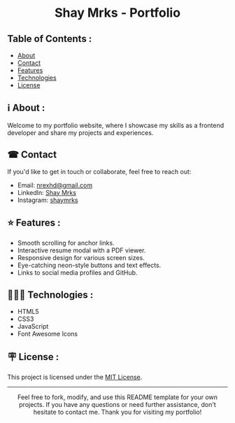 <div align="center">
    <h1>Shay Mrks - Portfolio</h1>
  </div>
    <h2>Table of Contents :</h2>
    <ul>
        <li><a href="#about">About</a></li>
        <li><a href="#contact">Contact</a></li>
        <li><a href="#features">Features</a></li>
        <li><a href="#technologies">Technologies</a></li>
        <li><a href="#license">License</a></li>
    </ul>
    <h2>ℹ️ About :</h2>
    <p>Welcome to my portfolio website, where I showcase my skills as a frontend developer and share my projects and experiences.</p>
    <h2>☎ Contact</h2>
    <p>If you'd like to get in touch or collaborate, feel free to reach out:</p>
    <ul>
        <li>Email: <a href="mailto:nrexhd@gmail.com">nrexhd@gmail.com</a></li>
        <li>LinkedIn: <a href="https://www.linkedin.com/in/shay-mrks-920546260/">Shay Mrks</a></li>
        <li>Instagram: <a href="https://www.instagram.com/shaymrks/">shaymrks</a></li>
    </ul>
    <h2>⭐ Features :</h2>
    <ul>
        <li>Smooth scrolling for anchor links.</li>
        <li>Interactive resume modal with a PDF viewer.</li>
        <li>Responsive design for various screen sizes.</li>
        <li>Eye-catching neon-style buttons and text effects.</li>
        <li>Links to social media profiles and GitHub.</li>
    </ul>
    <h2>🧑🏻‍💻 Technologies :</h2>
    <ul>
        <li>HTML5</li>
        <li>CSS3</li>
        <li>JavaScript</li>
        <li>Font Awesome Icons</li>
    </ul>
    <h2>🪧 License :</h2>
    <p>This project is licensed under the <a href="LICENSE.md">MIT License</a>.</p>
    <hr>
    <div align="center">
<p>Feel free to fork, modify, and use this README template for your own projects. If you have any questions or need further assistance, don't hesitate to contact me. Thank you for visiting my portfolio!</p>
  </div>
